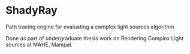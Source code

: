 # ShadyRay
Path tracing engine for evaluating a complex light sources algorithm

Done as part of undergraduate thesis work on Rendering Complex Light sources at MAHE, Manipal.
